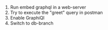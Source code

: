 1. Run embed graphql in a web-server
2. Try to execute the "greet" query in postman
3. Enable GraphiQl
4. Switch to db-branch
